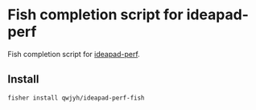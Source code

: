 # Fish completion script for ideapad-perf

Fish completion script for [ideapad-perf](https://github.com/korikori/ideapad-perf).

## Install

```fish
fisher install qwjyh/ideapad-perf-fish
```
